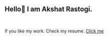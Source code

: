 ## Hello👋 I am Akshat Rastogi. 
<br>
<p> If you like my work. Check my resume. <a href = "Akshat-Rastogi-6/Arogyam"> Click me</a></p>

